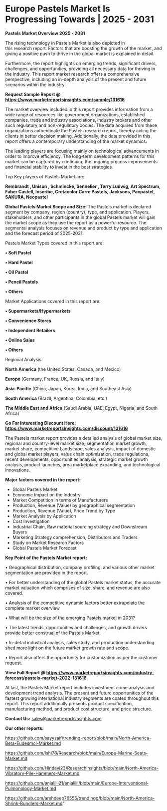 # Europe Pastels Market Is Progressing Towards | 2025 - 2031

<Strong> Pastels Market Overview 2025 - 2031</strong>

The rising technology in Pastels Market is also depicted in this research report. Factors that are boosting the growth of the market, and giving a positive push to thrive in the global market is explained in detail.

Furthermore, the report highlights on emerging trends, significant drivers, challenges, and opportunities, providing all necessary data for thriving in the industry. This report market research offers a comprehensive perspective, including an in-depth analysis of the present and future scenarios within the industry.

<strong>Request Sample Report @ <a href=https://www.marketreportsinsights.com/sample/131616>https://www.marketreportsinsights.com/sample/131616</a></strong>

The market overview included in this report provides information from a wide range of resources like government organizations, established companies, trade and industry associations, industry brokers and other such regulatory and non-regulatory bodies. The data acquired from these organizations authenticate the Pastels research report, thereby aiding the clients in better decision making. Additionally, the data provided in this report offers a contemporary understanding of the market dynamics.

The leading players are focusing mainly on technological advancements in order to improve efficiency. The long-term development patterns for this market can be captured by continuing the ongoing process improvements and financial stability to invest in the best strategies.

Top Key players of Pastels Market are:

<strong>Rembrandt , Unison , Schmincke, Sennelier , Terry Ludwig, Art Spectrum, Faber Castell, Inscribe, Cretacolor Carre Pastels, Jacksons, Panpastel, SAKURA, Neopastel</strong>

<strong><b>Global Pastels Market Scope and Size:</b></strong>
The Pastels market is declared segment by company, region (country), type, and application. Players, stakeholders, and other participants in the global Pastels market will gain the market scope as they use the report as a powerful resource. The segmental analysis focuses on revenue and product by type and application and the forecast period of 2025-2031.

Pastels Market Types covered in this report are:

<strong>• Soft Pastel

• Hard Pastel

• Oil Pastel

• Pencil Pastels

• Others</strong>

Market Applications covered in this report are:

<strong>• Supermarkets/Hypermarkets

• Convenience Stores

• Independent Retailers

• Online Sales

• Others</strong> 

Regional Analysis

<strong>North America</strong> (the United States, Canada, and Mexico)

<strong>Europe</strong> (Germany, France, UK, Russia, and Italy)

<strong>Asia-Pacific</strong> (China, Japan, Korea, India, and Southeast Asia)

<strong>South America</strong> (Brazil, Argentina, Colombia, etc.)

<strong>The Middle East and Africa</strong> (Saudi Arabia, UAE, Egypt, Nigeria, and South Africa)

<strong>Go For Interesting Discount Here: <a href=https://www.marketreportsinsights.com/discount/131616>https://www.marketreportsinsights.com/discount/131616</a></strong>

The Pastels market report provides a detailed analysis of global market size, regional and country-level market size, segmentation market growth, market share, competitive Landscape, sales analysis, impact of domestic and global market players, value chain optimization, trade regulations, recent developments, opportunities analysis, strategic market growth analysis, product launches, area marketplace expanding, and technological innovations.

<strong><b>Major factors covered in the report:</b></strong>
<ul>
  <li>Global Pastels Market </li>
  <li>Economic Impact on the Industry</li>
  <li>Market Competition in terms of Manufacturers</li>
  <li>Production, Revenue (Value) by geographical segmentation</li>
  <li>Production, Revenue (Value), Price Trend by Type</li>
  <li>Market Analysis by Application</li>
  <li>Cost Investigation</li>
  <li>Industrial Chain, Raw material sourcing strategy and Downstream Buyers</li>
  <li>Marketing Strategy comprehension, Distributors and Traders</li>
  <li>Study on Market Research Factors</li>
  <li>Global Pastels Market Forecast</li>
</ul>

<strong><b>Key Point of the Pastels Market report:</b></strong>

• Geographical distribution, company profiling, and various other market segmentation are provided in the report.

• For better understanding of the global Pastels market status, the accurate market valuation which comprises of size, share, and revenue are also covered.

• Analysis of the competitive dynamic factors better extrapolate the complete market overview

• What will be the size of the emerging Pastels market in 2031?

• The latest trends, opportunities and challenges, and growth drivers provide better construal of the Pastels Market.

• In-detail industrial analysis, sales study, and production understanding shed more light on the future market growth rate and scope.

• Report also offers the opportunity for customization as per the customer request.

<strong><b>View Full Report @ <a href=https://www.marketreportsinsights.com/industry-forecast/pastels-market-2022-131616>https://www.marketreportsinsights.com/industry-forecast/pastels-market-2022-131616</a></b></strong>


At last, the Pastels Market report includes investment come analysis and development trend analysis. The present and future opportunities of the fastest growing international industry segments are coated throughout this report. This report additionally presents product specification, manufacturing method, and product cost structure, and price structure.

<strong>Contact Us:</strong>
sales@marketreportsinsights.com

<strong>Our other reports:</strong>

<a href=https://github.com/sayysaif/trending-report/blob/main/North-America-Beta-Eudesmol-Market.md>https://github.com/sayysaif/trending-report/blob/main/North-America-Beta-Eudesmol-Market.md</a>

<a href=https://github.com/Ishi78/Research/blob/main/Europe-Marine-Seats-Market.md>https://github.com/Ishi78/Research/blob/main/Europe-Marine-Seats-Market.md</a>

<a href=https://github.com/Hindavi23/Researchinsights/blob/main/North-America-Vibratory-Pile-Hammers-Market.md>https://github.com/Hindavi23/Researchinsights/blob/main/North-America-Vibratory-Pile-Hammers-Market.md</a>

<a href=https://github.com/anjaliiii21/anjaliiii/blob/main/Europe-Interventional-Pulmonology-Market.md>https://github.com/anjaliiii21/anjaliiii/blob/main/Europe-Interventional-Pulmonology-Market.md</a>

<a href=https://github.com/arshdeep76555/trendingg/blob/main/North-America-Shrink-Bundlers-Market.md>https://github.com/arshdeep76555/trendingg/blob/main/North-America-Shrink-Bundlers-Market.md</a>"
